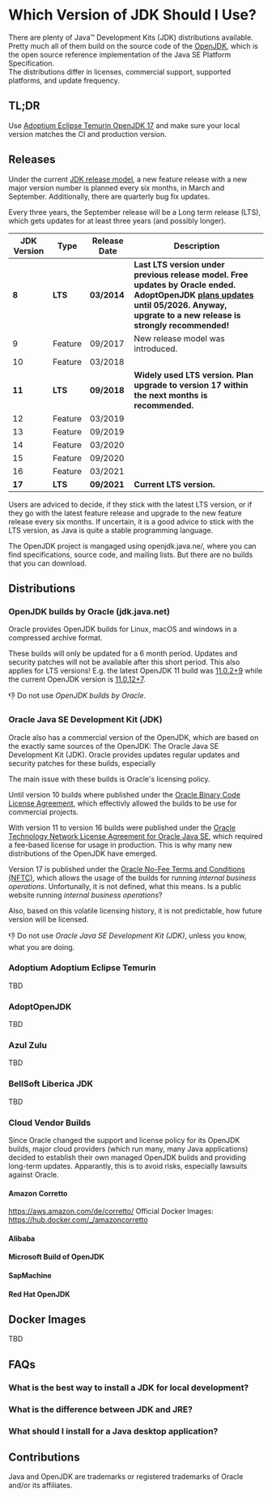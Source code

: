 # Which Version of JDK Should I Use?

There are plenty of Java™ Development Kits (JDK) distributions available.  
Pretty much all of them build on the source code of the [OpenJDK](https://openjdk.java.net), which is the open source reference implementation of the Java SE Platform Specification.  
The distributions differ in licenses, commercial support, supported platforms, and update frequency.

## TL;DR

Use [Adoptium Eclipse Temurin OpenJDK 17](https://adoptium.net/releases.html?variant=openjdk17&jvmVariant=hotspot) and make sure your local version matches the CI and production version. 

## Releases

Under the current [JDK release model](https://openjdk.java.net/projects/jdk/), a new feature release with a new major version number is planned every six months, in March and September. Additionally, there are quarterly bug fix updates.

Every three years, the September release will be a Long term release (LTS), which gets updates for at least three years (and possibly longer).

JDK Version	| Type | Release Date |	Description
--- | --- | --- | ---
**8**   | **LTS**     | **03/2014** | **Last LTS version under previous release model. Free updates by Oracle ended. AdoptOpenJDK [plans updates](https://adoptopenjdk.net/support.html) until 05/2026. Anyway, upgrate to a new release is strongly recommended!**
9   | Feature | 09/2017	| New release model was introduced.
10  | Feature | 03/2018	| 
**11**  | **LTS**     | **09/2018**	| **Widely used LTS version. Plan upgrade to version 17 within the next months is recommended.**
12  | Feature | 03/2019	| 
13  | Feature | 09/2019	| 
14  | Feature | 03/2020	| 
15  | Feature | 09/2020	| 
16  | Feature | 03/2021	| 
**17**  | **LTS**     | **09/2021**	| **Current LTS version.**

Users are adviced to decide, if they stick with the latest LTS version, or if they go with the latest feature release and upgrade to the new feature release every six months. If uncertain, it is a good advice to stick with the LTS version, as Java is quite a stable programming language.

The OpenJDK project is mangaged using openjdk.java.ne/, where you can find specifications, source code, and mailing lists.
But there are no builds that you can download.

## Distributions

### OpenJDK builds by Oracle (jdk.java.net)

Oracle provides OpenJDK builds for Linux, macOS and windows in a compressed archive format.

These builds will only be updated for a 6 month period. Updates and security patches will not be available after this short period. This also applies for LTS versions! E.g. the latest OpenJDK 11 build was [11.0.2+9](https://jdk.java.net/archive/) while the current OpenJDK version is [11.0.12+7](https://wiki.openjdk.java.net/display/JDKUpdates/JDK11u).

👎 Do not use _OpenJDK builds by Oracle_.


### Oracle Java SE Development Kit (JDK)

Oracle also has a commercial version of the OpenJDK, which are based on the exactly same sources of the OpenJDK: The Oracle Java SE Development Kit (JDK).
Oracle provides updates regular updates and security patches for these builds, especially 

The main issue with these builds is Oracle's licensing policy.

Until version 10 builds where published under the [Oracle Binary Code License Agreement](https://www.oracle.com/de/downloads/licenses/binary-code-license.html), which effectivly allowed the builds to be use for commercial projects.

With version 11 to version 16 builds were published under the [Oracle Technology Network License Agreement for Oracle Java SE](https://www.oracle.com/downloads/licenses/javase-license1.html), which required a fee-based license for usage in production.
This is why many new distributions of the OpenJDK have emerged.

Version 17 is published under the [Oracle No-Fee Terms and Conditions (NFTC)](https://www.oracle.com/downloads/licenses/no-fee-license.html), which allows the usage of the builds for running _internal business operations_. Unfortunally, it is not defined, what this means. Is a public website running _internal business operations_?
 
Also, based on this volatile licensing history, it is not predictable, how future version will be licensed.

👎 Do not use _Oracle Java SE Development Kit (JDK)_, unless you know, what you are doing.


### Adoptium Adoptium Eclipse Temurin 
TBD

### AdoptOpenJDK
TBD

### Azul Zulu
TBD

### BellSoft Liberica JDK
TBD


### Cloud Vendor Builds

Since Oracle changed the support and license policy for its OpenJDK builds, major cloud providers (which run many, many Java applications) decided to establish their own managed OpenJDK builds and providing long-term updates. Apparantly, this is to avoid risks, especially lawsuits against Oracle.

#### Amazon Corretto

https://aws.amazon.com/de/corretto/
Official Docker Images: https://hub.docker.com/_/amazoncorretto


#### Alibaba
#### Microsoft Build of OpenJDK
#### SapMachine
#### Red Hat OpenJDK




## Docker Images
TBD


## FAQs

### What is the best way to install a JDK for local development?

### What is the difference between JDK and JRE?

### What should I install for a Java desktop application?



## Contributions

Java and OpenJDK are trademarks or registered trademarks of Oracle and/or its affiliates.
